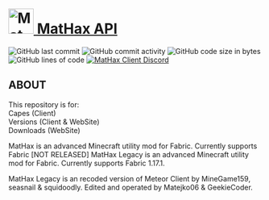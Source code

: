 # <a href="https://mathaxclient.xyz"><img src="https://mathaxclient.xyz/resources/images/icons/icon.png" alt="MatHax" height="50"/> MatHax API</a>
<img src="https://img.shields.io/github/last-commit/Matejko06/MatHax-API" alt="GitHub last commit"/> <img src="https://img.shields.io/github/commit-activity/w/Matejko06/MatHax-API" alt="GitHub commit activity"/> <img src="https://img.shields.io/github/languages/code-size/Matejko06/MatHax-API" alt="GitHub code size in bytes"/> <img src="https://tokei.rs/b1/github/Matejko06/MatHax-API" alt="GitHub lines of code"/> <a href="https://mathaxclient.xyz/Discord"><img src="https://img.shields.io/discord/823286525402939402?logo=discord" alt="MatHax Client Discord"/></a>

## ABOUT

This repository is for:<br>
Capes (Client)<br>
Versions (Client & WebSite)<br>
Downloads (WebSite)<br>

MatHax is an advanced Minecraft utility mod for Fabric. Currently supports Fabric [NOT RELEASED]
MatHax Legacy is an advanced Minecraft utility mod for Fabric. Currently supports Fabric 1.17.1.

MatHax Legacy is an recoded version of Meteor Client by MineGame159, seasnail & squidoodly.
Edited and operated by Matejko06 & GeekieCoder.
